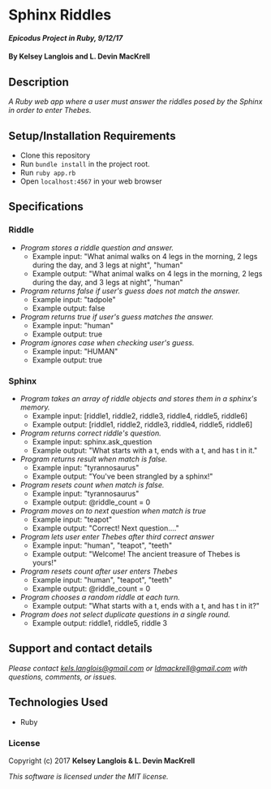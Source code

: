 # Sphinx Riddles

#### _Epicodus Project in Ruby, 9/12/17_

#### By Kelsey Langlois and L. Devin MacKrell

## Description

_A Ruby web app where a user must answer the riddles posed by the Sphinx in order to enter Thebes._

## Setup/Installation Requirements

* Clone this repository
* Run ```bundle install``` in the project root.
* Run ```ruby app.rb```
* Open ```localhost:4567``` in your web browser

## Specifications
### Riddle
* _Program stores a riddle question and answer._
  * Example input: "What animal walks on 4 legs in the morning, 2 legs during the day, and 3 legs at night", "human"
  * Example output: "What animal walks on 4 legs in the morning, 2 legs during the day, and 3 legs at night", "human"
* _Program returns false if user's guess does not match the answer._
  * Example input: "tadpole"
  * Example output: false
* _Program returns true if user's guess matches the answer._
  * Example input: "human"
  * Example output: true
* _Program ignores case when checking user's guess._
  * Example input: "HUMAN"
  * Example output: true

### Sphinx  
* _Program takes an array of riddle objects and stores them in a sphinx's memory._
  * Example input: [riddle1, riddle2, riddle3, riddle4, riddle5, riddle6]
  * Example output: [riddle1, riddle2, riddle3, riddle4, riddle5, riddle6]  
* _Program returns correct riddle's question._
  * Example input: sphinx.ask_question
  * Example output: "What starts with a t, ends with a t, and has t in it."
* _Program returns result when match is false._
  * Example input: "tyrannosaurus"
  * Example output: "You've been strangled by a sphinx!"
* _Program resets count when match is false._
  * Example input: "tyrannosaurus"
  * Example output: @riddle_count = 0
* _Program moves on to next question when match is true_
  * Example input: "teapot"
  * Example output: "Correct! Next question...."
* _Program lets user enter Thebes after third correct answer_
  * Example input: "human", "teapot", "teeth"
  * Example output: "Welcome! The ancient treasure of Thebes is yours!"
* _Program resets count after user enters Thebes_
  * Example input: "human", "teapot", "teeth"
  * Example output: @riddle_count = 0
* _Program chooses a random riddle at each turn._
  * Example output: "What starts with a t, ends with a t, and has t in it?"
* _Program does not select duplicate questions in a single round._
  * Example output: riddle1, riddle5, riddle 3


## Support and contact details

_Please contact [kels.langlois@gmail.com](mailto:kels.langlois@gmail.com) or [ldmackrell@gmail.com](mailto:ldmackrell@gmail.com) with questions, comments, or issues._

## Technologies Used

* Ruby

### License

Copyright (c) 2017 **Kelsey Langlois & L. Devin MacKrell**

*This software is licensed under the MIT license.*
